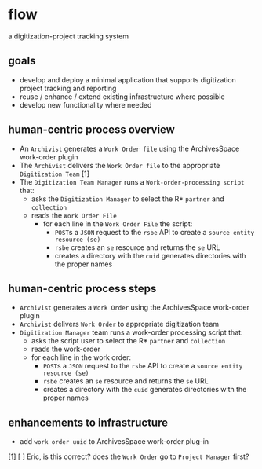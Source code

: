 # flow
a digitization-project tracking system

## goals
* develop and deploy a minimal application that supports digitization project tracking and reporting 
* reuse / enhance / extend existing infrastructure where possible
* develop new functionality where needed

## human-centric process overview
* An `Archivist` generates a `Work Order file` using the ArchivesSpace work-order plugin 
* The `Archivist` delivers the `Work Order file` to the appropriate `Digitization Team` [1]
* The `Digitization Team Manager` runs a `Work-order-processing script` that:
  * asks the `Digitization Manager` to select the R* `partner` and `collection`
  * reads the `Work Order File`
    * for each line in the `Work Order File` the script:
      * `POST`s a `JSON` request to the `rsbe` API to create a `source entity resource (se)`
      * `rsbe` creates an `se` resource and returns the `se` URL
      * creates a directory with the `cuid` generates directories with the proper names


## human-centric process steps
* `Archivist` generates a `Work Order` using the ArchivesSpace work-order plugin 
* `Archivist` delivers `Work Order` to appropriate digitization team
* `Digitization Manager` team runs a work-order processing script that:
  * asks the script user to select the R* `partner` and `collection`
  * reads the work-order 
  * for each line in the work order:
    * `POST`s a `JSON` request to the `rsbe` API to create a `source entity resource (se)`
    * `rsbe` creates an `se` resource and returns the `se` URL
    * creates a directory with the `cuid` generates directories with the proper names


## enhancements to infrastructure
* add `work order uuid` to ArchivesSpace work-order plug-in

[1] [ ] Eric, is this correct? does the `Work Order` go to `Project Manager` first?
